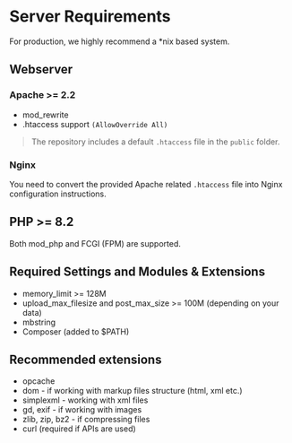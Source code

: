 # Server Requirements

For production, we highly recommend a *nix based system.

## Webserver

### Apache >= 2.2

* mod_rewrite
* .htaccess support `(AllowOverride All)`

> The repository includes a default `.htaccess` file in the `public` folder.

### Nginx

You need to convert the provided Apache related `.htaccess` file into Nginx configuration instructions.

## PHP >= 8.2

Both mod_php and FCGI (FPM) are supported.

## Required Settings and Modules & Extensions

* memory_limit >= 128M
* upload_max_filesize and post_max_size >= 100M (depending on your data)
* mbstring
* Composer (added to $PATH)

## Recommended extensions

* opcache
* dom - if working with markup files structure (html, xml etc.)
* simplexml - working with xml files
* gd, exif - if working with images
* zlib, zip, bz2 - if compressing files
* curl (required if APIs are used)
